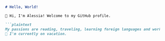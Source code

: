 ```markdown
# Hello, World!

👋 Hi, I'm Alessia! Welcome to my GitHub profile.

```plaintext
My passions are reading, traveling, learning foreign languages and working out.
🌱 I'm currently on vacation.
